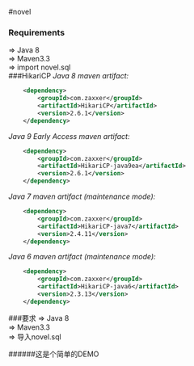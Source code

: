 #novel
### Requirements

 &#8658; Java 8<br/>
 &#8658; Maven3.3<br/>
 &#8658; import novel.sql<br/>
###HikariCP
 _Java 8 maven artifact:_
 ```xml
     <dependency>
         <groupId>com.zaxxer</groupId>
         <artifactId>HikariCP</artifactId>
         <version>2.6.1</version>
     </dependency>
 ```
 _Java 9 Early Access maven artifact:_
 ```xml
     <dependency>
         <groupId>com.zaxxer</groupId>
         <artifactId>HikariCP-java9ea</artifactId>
         <version>2.6.1</version>
     </dependency>
 ```
 _Java 7 maven artifact (*maintenance mode*):_
 ```xml
     <dependency>
         <groupId>com.zaxxer</groupId>
         <artifactId>HikariCP-java7</artifactId>
         <version>2.4.11</version>
     </dependency>
 ```
 _Java 6 maven artifact (*maintenance mode*):_
 ```xml
     <dependency>
         <groupId>com.zaxxer</groupId>
         <artifactId>HikariCP-java6</artifactId>
         <version>2.3.13</version>
     </dependency>
 ```
###要求
 &#8658; Java 8<br/>
 &#8658; Maven3.3<br/>
 &#8658; 导入novel.sql<br/>
 
######这是个简单的DEMO
